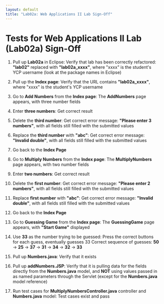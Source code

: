```yaml
---
layout: default
title: "Lab02a: Web Applications II Lab Sign-Off"
---
```


Tests for Web Applications II Lab (Lab02a) Sign-Off
===============
 1) Pull up **Lab02a** in Eclipse: Verify that lab has been correctly refactored: **"lab02"** replaced with **"lab02a\_xxxx"**, where "xxxx" is the student's YCP username (look at the package names in Eclipse)

 2) Pull up the **Index page**: Verify that the URL contains **"lab02a\_xxxx"**, where "xxxx" is the student's YCP username

 3) Go to **Add Numbers** from the **Index page**: The **AddNumbers** page appears, with three number fields

 4) Enter **three numbers**: Get correct result
 
 5) Delete the **third number**: Get correct error message: **"Please enter 3 numbers"**, with all fields still filled with the submitted values
 
 6) Replace the **third number** with **"abc"**: Get correct error message: **"Invalid double"**, with all fields still filled with the submitted values

 7) Go back to the **Index Page**

 8) Go to **Multiply Numbers** from the **Index page**: The **MultiplyNumbers** page appears, with two number fields
 
 9) Enter **two numbers**: Get correct result
 
10) Delete the **first number**: Get correct error message: **"Please enter 2 numbers"**, with all fields still filled with the submitted values

11) Replace **first number** with **"abc"**: Get correct error message: **"Invalid double"**, with all fields still filled with the submitted values

12) Go back to the **Index Page**

13) Go to **Guessing Game** from the **Index page**: The **GuessingGame** page appears, with **"Start Game"** displayed

14) Use **33** as the number trying to be guessed: Press the correct buttons for each guess, eventually guesses 33
Correct sequence of guesses: **50** -> **25** -> **37** -> **31** -> **34** -> **32** -> **33**

15) Pull up **Numbers.java**: Verify that it exists

16) Pull up **addNumbers.JSP**: Verify that it is pulling data for the fields directly from the **Numbers.java** model, and **NOT** using values passed in as named parameters through the Servlet (except for the **Numbers.java** model reference)

17) Run test cases for **MultiplyNumbersController.java** controller and **Numbers.java** model: Test cases exist and pass